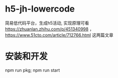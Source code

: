 # h5-jh-lowercode
简易低代码平台，生成h5活动, 实现原理可看 https://zhuanlan.zhihu.com/p/451340998 ，https://www.51cto.com/article/712766.html 这两篇文章

# 安装和开发
npm run pkg;
npm run start
